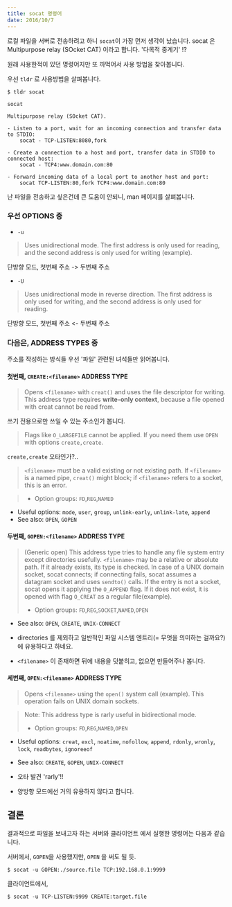```yaml
---
title: socat 명령어
date: 2016/10/7
---
```


로컬 파일을 서버로 전송하려고 하니 `socat`이 가장 먼저 생각이 났습니다.
socat 은 Multipurpose relay (SOcket CAT) 이라고 합니다. '다목적 중계기' !?

원래 사용한적이 있던 명령어지만 또 까먹어서 사용 방법을 찾아봅니다.

우선 `tldr` 로 사용방법을 살펴봅니다.

```
$ tldr socat

socat

Multipurpose relay (SOcket CAT).

- Listen to a port, wait for an incoming connection and transfer data to STDIO:
    socat - TCP-LISTEN:8080,fork

- Create a connection to a host and port, transfer data in STDIO to connected host:
    socat - TCP4:www.domain.com:80

- Forward incoming data of a local port to another host and port:
    socat TCP-LISTEN:80,fork TCP4:www.domain.com:80
```

난 파일을 전송하고 싶은건데 큰 도움이 안되니, man 페이지를 살펴봅니다.

### 우선 OPTIONS 중

- `-u`

> Uses unidirectional mode. The first address is only used for reading, and the second address is only used for writing  (example).

단방향 모드, 첫번째 주소 -> 두번째 주소

- `-U`

> Uses unidirectional mode in reverse direction. The first address is only used for writing, and the second address  is  only  used for reading.

단방향 모드, 첫번째 주소 <- 두번째 주소

### 다음은, ADDRESS TYPES 중

주소를 작성하는 방식들 우선 '파일' 관련된 녀석들만 읽어봅니다.


#### 첫번째, `CREATE:<filename>` ADDRESS TYPE

> Opens `<filename>` with `creat()` and uses the file descriptor for writing.  This address type requires **write-only context**, because a file opened with creat cannot be read from.

쓰기 전용으로만 쓰일 수 있는 주소인가 봅니다.

> Flags  like  `O_LARGEFILE` cannot be applied. If you need them use `OPEN` with options `create,create`.

`create,create` 오타인가?..

> `<filename>` must be a valid existing or not existing  path. If `<filename>` is a named pipe, `creat()` might block; if `<filename>` refers to a socket, this is an error.

> - Option groups: `FD`,`REG`,`NAMED`
- Useful options: `mode`, `user`,  `group`,  `unlink-early`,  `unlink-late`, `append`
- See also: `OPEN`, `GOPEN`


#### 두번째, `GOPEN:<filename>` ADDRESS TYPE

> (Generic open) This address type tries to handle any file system entry except directories usefully. `<filename>` may be a relative or absolute path.
If it already exists, its type is checked. In case of a UNIX domain socket, socat connects; if connecting fails, socat assumes a datagram socket and uses `sendto()` calls.
If the entry is not a socket, socat opens it applying the `O_APPEND` flag.
If it does not exist, it is opened with flag `O_CREAT` as a regular file(example).
> - Option groups: `FD`,`REG`,`SOCKET`,`NAMED`,`OPEN`
- See also: `OPEN`, `CREATE`, `UNIX-CONNECT`

- directories 를 제외하고 일반적인 파일 시스템 엔트리(= 무엇을 의미하는 걸까요?) 에 유용하다고 하네요.
- `<filename>` 이 존재하면 뒤에 내용을 덧붙히고, 없으면 만들어주나 봅니다.


#### 세번째, `OPEN:<filename>` ADDRESS TYPE

> Opens `<filename>` using the `open()` system call (example). This operation fails on UNIX domain sockets.

> Note: This address type is rarly useful in bidirectional mode.
> - Option groups: `FD`,`REG`,`NAMED`,`OPEN`
- Useful  options:  `creat`,  `excl`, `noatime`, `nofollow`, `append`, `rdonly`, `wronly`, `lock`, `readbytes`, `ignoreeof`
- See also: `CREATE`, `GOPEN`, `UNIX-CONNECT`

- 오타 발견 'rarly'!!
- 양방향 모드에선 거의 유용하지 않다고 합니다.

## 결론

결과적으로 파일을 보내고자 하는 서버와 클라이언트 에서 실행한 명령어는 다음과 같습니다.

서버에서, `GOPEN`을 사용했지만, `OPEN` 을 써도 될 듯.
```
$ socat -u GOPEN:./source.file TCP:192.168.0.1:9999
```

클라이언트에서,
```
$ socat -u TCP-LISTEN:9999 CREATE:target.file
```
